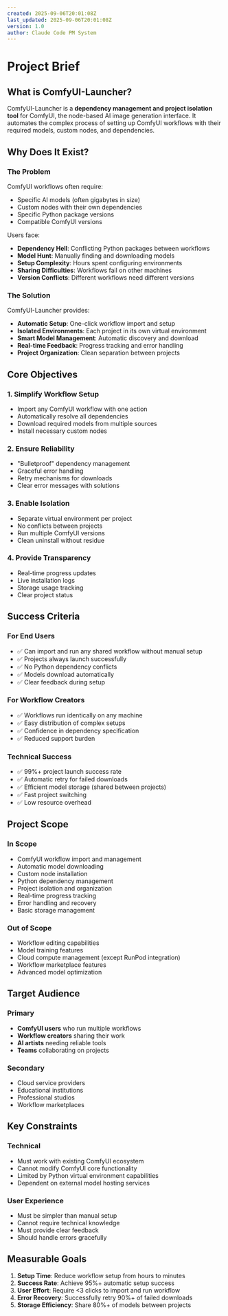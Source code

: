 ```yaml
---
created: 2025-09-06T20:01:08Z
last_updated: 2025-09-06T20:01:08Z
version: 1.0
author: Claude Code PM System
---
```


# Project Brief

## What is ComfyUI-Launcher?

ComfyUI-Launcher is a **dependency management and project isolation tool** for ComfyUI, the node-based AI image generation interface. It automates the complex process of setting up ComfyUI workflows with their required models, custom nodes, and dependencies.

## Why Does It Exist?

### The Problem
ComfyUI workflows often require:
- Specific AI models (often gigabytes in size)
- Custom nodes with their own dependencies
- Specific Python package versions
- Compatible ComfyUI versions

Users face:
- **Dependency Hell**: Conflicting Python packages between workflows
- **Model Hunt**: Manually finding and downloading models
- **Setup Complexity**: Hours spent configuring environments
- **Sharing Difficulties**: Workflows fail on other machines
- **Version Conflicts**: Different workflows need different versions

### The Solution
ComfyUI-Launcher provides:
- **Automatic Setup**: One-click workflow import and setup
- **Isolated Environments**: Each project in its own virtual environment
- **Smart Model Management**: Automatic discovery and download
- **Real-time Feedback**: Progress tracking and error handling
- **Project Organization**: Clean separation between projects

## Core Objectives

### 1. Simplify Workflow Setup
- Import any ComfyUI workflow with one action
- Automatically resolve all dependencies
- Download required models from multiple sources
- Install necessary custom nodes

### 2. Ensure Reliability
- "Bulletproof" dependency management
- Graceful error handling
- Retry mechanisms for downloads
- Clear error messages with solutions

### 3. Enable Isolation
- Separate virtual environment per project
- No conflicts between projects
- Run multiple ComfyUI versions
- Clean uninstall without residue

### 4. Provide Transparency
- Real-time progress updates
- Live installation logs
- Storage usage tracking
- Clear project status

## Success Criteria

### For End Users
- ✅ Can import and run any shared workflow without manual setup
- ✅ Projects always launch successfully
- ✅ No Python dependency conflicts
- ✅ Models download automatically
- ✅ Clear feedback during setup

### For Workflow Creators
- ✅ Workflows run identically on any machine
- ✅ Easy distribution of complex setups
- ✅ Confidence in dependency specification
- ✅ Reduced support burden

### Technical Success
- ✅ 99%+ project launch success rate
- ✅ Automatic retry for failed downloads
- ✅ Efficient model storage (shared between projects)
- ✅ Fast project switching
- ✅ Low resource overhead

## Project Scope

### In Scope
- ComfyUI workflow import and management
- Automatic model downloading
- Custom node installation
- Python dependency management
- Project isolation and organization
- Real-time progress tracking
- Error handling and recovery
- Basic storage management

### Out of Scope
- Workflow editing capabilities
- Model training features
- Cloud compute management (except RunPod integration)
- Workflow marketplace features
- Advanced model optimization

## Target Audience

### Primary
- **ComfyUI users** who run multiple workflows
- **Workflow creators** sharing their work
- **AI artists** needing reliable tools
- **Teams** collaborating on projects

### Secondary
- Cloud service providers
- Educational institutions
- Professional studios
- Workflow marketplaces

## Key Constraints

### Technical
- Must work with existing ComfyUI ecosystem
- Cannot modify ComfyUI core functionality
- Limited by Python virtual environment capabilities
- Dependent on external model hosting services

### User Experience
- Must be simpler than manual setup
- Cannot require technical knowledge
- Must provide clear feedback
- Should handle errors gracefully

## Measurable Goals

1. **Setup Time**: Reduce workflow setup from hours to minutes
2. **Success Rate**: Achieve 95%+ automatic setup success
3. **User Effort**: Require <3 clicks to import and run workflow
4. **Error Recovery**: Successfully retry 90%+ of failed downloads
5. **Storage Efficiency**: Share 80%+ of models between projects